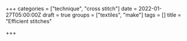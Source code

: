 +++
categories = ["technique", "cross stitch"]
date = 2022-01-27T05:00:00Z
draft = true
groups = ["textiles", "make"]
tags = []
title = "Efficient stitches"

+++
